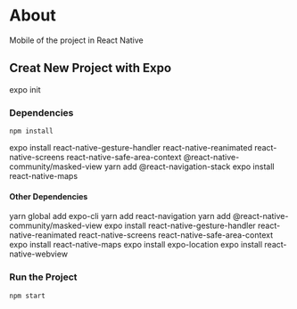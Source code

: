 # About
Mobile of the project in React Native

## Creat New Project with Expo
expo init <name of the project>

### Dependencies
```npm
npm install
```
expo install react-native-gesture-handler react-native-reanimated react-native-screens react-native-safe-area-context @react-native-community/masked-view
yarn add @react-navigation-stack
expo install react-native-maps

#### Other Dependencies
yarn global add expo-cli
yarn add react-navigation
yarn add @react-native-community/masked-view
expo install react-native-gesture-handler react-native-reanimated react-native-screens react-native-safe-area-context
expo install react-native-maps
expo install expo-location
expo install react-native-webview

### Run the Project
```npm
npm start
```
